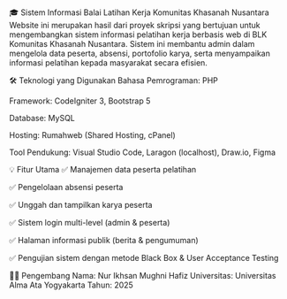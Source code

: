 🎓 Sistem Informasi Balai Latihan Kerja Komunitas Khasanah Nusantara
Website ini merupakan hasil dari proyek skripsi yang bertujuan untuk mengembangkan sistem informasi pelatihan kerja berbasis web di BLK Komunitas Khasanah Nusantara. Sistem ini membantu admin dalam mengelola data peserta, absensi, portofolio karya, serta menyampaikan informasi pelatihan kepada masyarakat secara efisien.

🛠️ Teknologi yang Digunakan
Bahasa Pemrograman: PHP

Framework: CodeIgniter 3, Bootstrap 5

Database: MySQL

Hosting: Rumahweb (Shared Hosting, cPanel)

Tool Pendukung: Visual Studio Code, Laragon (localhost), Draw.io, Figma

💡 Fitur Utama
✅ Manajemen data peserta pelatihan

✅ Pengelolaan absensi peserta

✅ Unggah dan tampilkan karya peserta

✅ Sistem login multi-level (admin & peserta)

✅ Halaman informasi publik (berita & pengumuman)

✅ Pengujian sistem dengan metode Black Box & User Acceptance Testing

👨‍💻 Pengembang
Nama: Nur Ikhsan Mughni Hafiz
Universitas: Universitas Alma Ata Yogyakarta
Tahun: 2025
